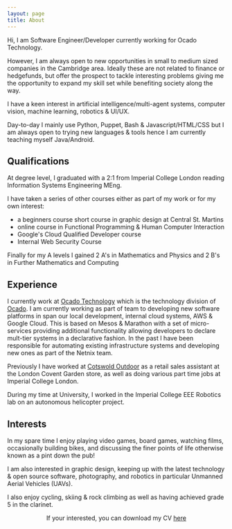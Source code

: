 ```yaml
---
layout: page
title: About
---
```


Hi, I am Software Engineer/Developer currently working for Ocado Technology.

However, I am always open to new opportunities in small to medium sized companies in the Cambridge area. Ideally these are not related to finance or hedgefunds, but offer the prospect to tackle interesting problems giving me the opportunity to expand my skill set while benefiting society along the way.

I have a keen interest in artificial intelligence/multi-agent systems, computer vision, machine learning, robotics & UI/UX.

Day-to-day I mainly use Python, Puppet, Bash & Javascript/HTML/CSS but I am always open to trying new languages & tools hence I am currently teaching myself Java/Android.


## Qualifications

At degree level, I graduated with a 2:1 from Imperial College London reading Information Systems Engineering MEng.

I have taken a series of other courses either as part of my work or for my own interest:

* a beginners course short course in graphic design at Central St. Martins
* online course in Functional Programming & Human Computer Interaction
* Google's Cloud Qualified Developer course
* Internal Web Security Course

Finally for my A levels I gained 2 A's in Mathematics and Physics and 2 B's in Further Mathematics and Computing


## Experience

I currently work at [Ocado Technology](http://www.ocadotechnology.com) which is the technology division of [Ocado](www.ocado.com).
I am currently working as part of team to developing new software platforms in span our local development, internal cloud systems, AWS & Google Cloud. This is based on Mesos & Marathon with a set of micro-services providing additional functionality allowing developers to declare mult-tier systems in a declarative fashion.
In the past I have been responsible for automating existing infrastructure systems and developing new ones as part of the Netnix team.



Previously I have worked at [Cotswold Outdoor](www.cotswoldoutdoor.com) as a retail sales assistant at the London Covent Garden store,
as well as doing various part time jobs at Imperial College London.

During my time at University, I worked in the Imperial College EEE Robotics lab on an autonomous helicopter project.

## Interests

In my spare time I enjoy playing video games, board games, watching films, occasionally building bikes, and discussing the finer points of life otherwise known as a pint down the pub!

I am also interested in graphic design, keeping up with the latest technology & open source software, photography, and robotics in particular Unmanned Aerial Vehicles (UAVs).

I also enjoy cycling, skiing & rock climbing as well as having achieved grade 5 in the clarinet.


<p class="message" style="text-align:center;">
If your interested, you can download my CV <a href="public/static/CV.pdf">here</a>
</p>
